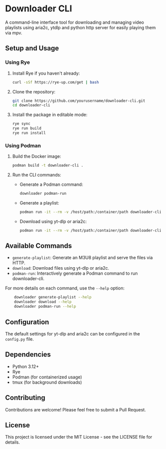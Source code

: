 <!--
 Copyright 2024 tadeasfort
 
 Licensed under the Apache License, Version 2.0 (the "License");
 you may not use this file except in compliance with the License.
 You may obtain a copy of the License at
 
     https://www.apache.org/licenses/LICENSE-2.0
 
 Unless required by applicable law or agreed to in writing, software
 distributed under the License is distributed on an "AS IS" BASIS,
 WITHOUT WARRANTIES OR CONDITIONS OF ANY KIND, either express or implied.
 See the License for the specific language governing permissions and
 limitations under the License.
-->

# Downloader CLI

A command-line interface tool for downloading and managing video playlists using aria2c, ytdlp and python http server for easily playing them via mpv.

## Setup and Usage

### Using Rye

1. Install Rye if you haven't already:

   ```sh
   curl -sSf https://rye-up.com/get | bash
   ```

2. Clone the repository:

   ```sh
   git clone https://github.com/yourusername/downloader-cli.git
   cd downloader-cli
   ```

3. Install the package in editable mode:

   ```sh
   rye sync
   rye run build
   rye run install
   ```

### Using Podman

1. Build the Docker image:

   ```sh
   podman build -t downloader-cli .
   ```

2. Run the CLI commands:

   - Generate a Podman command:

     ```sh
     downloader podman-run
     ```

   - Generate a playlist:

     ```sh
     podman run -it --rm -v /host/path:/container/path downloader-cli generate-playlist --directory /container/path
     ```

   - Download using yt-dlp or aria2c:

     ```sh
     podman run -it --rm -v /host/path:/container/path downloader-cli download --path /container/path
     ```

## Available Commands

- `generate-playlist`: Generate an M3U8 playlist and serve the files via HTTP.
- `download`: Download files using yt-dlp or aria2c.
- `podman-run`: Interactively generate a Podman command to run downloader-cli.

For more details on each command, use the `--help` option:

```sh
    downloader generate-playlist --help
    downloader download --help
    downloader podman-run --help
```

## Configuration

The default settings for yt-dlp and aria2c can be configured in the `config.py` file.

## Dependencies

- Python 3.12+
- Rye
- Podman (for containerized usage)
- tmux (for background downloads)

## Contributing

Contributions are welcome! Please feel free to submit a Pull Request.

## License

This project is licensed under the MIT License - see the LICENSE file for details.
